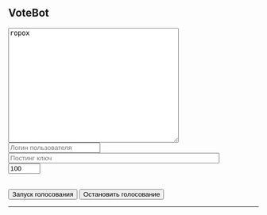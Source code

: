 <html lang="ru">
<head>
<meta charset="utf-8"/>
<title>Vote Bot</title>
<meta name="Description" content="VoteBot для голоса">
<meta name="viewport" content="width=device-width,minimum-scale=1,initial-scale=1">
<link rel="icon" type="image/x-icon" href="https://golos.io/images/favicons/favicon.ico"/>
<script src="steem.min.js"></script>
</head>
<body onload="recoverData()">
<div id="options" class="login">
<h2 class="active"> VoteBot </h2>
<form>
    <textarea id="voteaccounts" required rows="15" cols="40" placeholder="Аккаунты за которые голосовать. Через запятую" onkeyup="showAccounts(this)">ropox</textarea>
    <br>
    <input id="username" type="text" required class="text" name="username" placeholder="Логин пользователя">
    <br>
    <input id="k" type="password" required class="text" name="password" placeholder="Постинг ключ" size="50">
    <br>
    <input id="votepower" type="number" value="100" class="text" name="text" min="0" max="100" size="15" placeholder="Сила голоса %">
</form>
<br>
<button onclick="startVoting()" class="signin">
Запуск голосования
</button>
<button onclick="stopVoting()" class="signin">
Остaновить голосование
</button>

<hr>
<div id="accounts_view"></div>

</div>
<div id="nicedata"></div>
<script type="text/javascript">
    
    var golosbase = "https://golos.io";
    var golos_ws = "wss://ws.golos.io";
    var voteQueue = [];
    
    function recoverData() {
        let raw_users = document.getElementById("voteaccounts");
        let key = document.getElementById("k");
        let username = document.getElementById("username");
        
        raw_users.value = localStorage.getItem("raw_users");
        key.value = localStorage.getItem("key");
        username.value = localStorage.getItem("username");
    }
    
    function parseAccounts(inp) {
        let accs = inp.split(",");
        for(let i = 0; i < accs.length; i++) {
            accs[i] = accs[i].trim();
        }
        return accs;
    }

    function showAccounts(ta) {
        var accs = parseAccounts(ta.value);
        var view = document.getElementById("accounts_view");
        var html = "";
        for(var i = 0; i < accs.length; i++) {
            html = html + "<br><a href='" + golosbase +"/@" + accs[i] + "'>@"+accs[i]+ "</a>";
        }
        view.innerHTML = html;
    }
    
    var votepower = 0;
    var workerTimer;
    
    function startVoting() {
        console.log("startBot");
        steem.api.setWebSocket(golos_ws);
        var users = parseAccounts(document.getElementById("voteaccounts").value),
            k = document.getElementById("k").value,
            username = document.getElementById("username").value,
            votepower = document.getElementById("votepower").value,
            time, starttime, t = 1000,
            period = 10 * 60,
            utime, start, history,
            raw_users = document.getElementById("voteaccounts").value;

        localStorage.setItem("raw_users", raw_users);
        localStorage.setItem("key", k);
        localStorage.setItem("username", username);

        if(typeof users == "undefined" ||users.length == 0 || users.length == 1 && users[0] == "") {
            alert("Введите имена пользователейза которомы следить!");
            return;
        }

        //Инициализация кэша
        var accounts = {};
        for(let i = 0; i < users.length; i++) {
            accounts[users[i]] = {lastId:-1, queue: []}; //-1 неизвестно, ждем новых постов
        }
        console.log(accounts);

        var checkDelay = 10000;
        var votingDelay = 3000;
        
        steem.api.getDynamicGlobalProperties(function(err, result) {
            starttime = Date.parse(result.time) / t;
        });
        
        workerTimer = setInterval(function() {
            console.log("starttime = " + starttime);
            
            for(let i = 0; i < users.length; i++) {
                let u = users[i];
                console.log("get account history for " +u);
                steem.api.getAccountHistory(u, -1, 20, function(err, result) {
                    //получили 10 последних записей из истории 
                    //console.log(result);
                    for(var ai = 0; ai < result.length; ai++) {
                        let heId = result[ai][0];
                        //console.log(heId);
                        if(accounts[u].lastId < heId) {
                            let he = result[ai][1].op;
                            let time = result[ai][1].timestamp;
                            let utime = Date.parse(time) / t;
                            //console.log(utime);
                            if(typeof he !== "undefined" && utime > starttime) {
                                let op = he[0];
                                let entry = he[1];
                                //console.log(op);
                                if(op == "comment" && entry.author == u && entry.parent_author == "" && !entry.body.match("^@@ .* @@")) {
                                    //console.log(entry);
                                    console.log(heId + ":" + accounts[u].lastId  + " add vote to queue: " + u + " / " + entry.permlink);
                                    accounts[u].queue.push({
                                        author : u,
                                        permlink : entry.permlink,
                                        title : entry.title
                                    });
                                    checkDelay = checkDelay + votingDelay;
                                }
                            }
                            accounts[u].lastId = heId;
                        }
                    }
                    //недавние голосования
                    var actualVotes = [];
                    var goVote = setInterval(function() {
                        let vote = accounts[u].queue.shift();
                        
                        if(typeof vote !== "undefined") {

                            //На всякий случай исключить двойное голосование
                            let voteKey = vote.author + "/" + vote.permlink;
                            if(!actualVotes.includes(voteKey)) {
                                actualVotes.push(voteKey);
                                
                                //убедиться, может быть раньше голосовали
                                steem.api.getActiveVotes(vote.author, vote.permlink, function(err, result) {
                                         
                                    //console.log(result);
                                    var alreadyVoted = false;
                                    for(let i = 0; i < result.length; i++) {
                                        if(result[i].voter == username) {
                                            alreadyVoted = true;
                                            break;
                                        }
                                    }
                                    if(!alreadyVoted) {
                                        votehtml = '<div id="item" class="myJson"><a href="https://golos.io/@' + vote.author + '/' + vote.permlink + '"><strong>' + vote.author + ": "  + vote.title + '</a></div>';
                                        document.getElementById('nicedata').insertAdjacentHTML('afterbegin', votehtml);
                                        steem.broadcast.vote(k, username, vote.author, vote.permlink, votepower * 100, function(err, result) {
                                            console.log(err,result);
                                        });
                                        if(checkDelay > 10000) {
                                            checkDelay = checkDelay - votingDelay;
                                        }
                                    }
                                });
                            }
                        } else {
                            clearInterval(goVote);
                        }

                    }, votingDelay);
                });
            }
        }, checkDelay);
    }
        
    function stopVoting() {
        clearInterval(workerTimer);
    }
        
</script>
</body>
</html>
